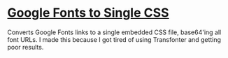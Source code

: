 # [Google Fonts to Single CSS](https://topheranselmo.com/tools/google-fonts-to-single-css)

Converts Google Fonts links to a single embedded CSS file, base64'ing all font URLs. I made this because I got tired of using Transfonter and getting poor results.